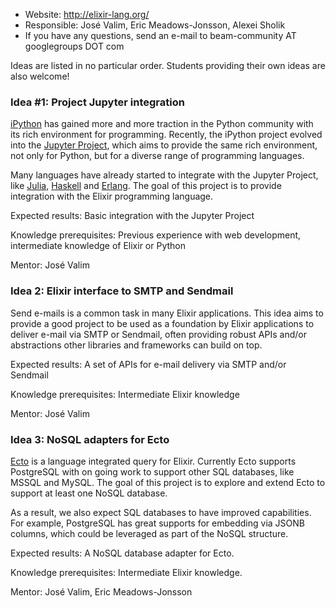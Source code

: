 * Website: http://elixir-lang.org/
* Responsible: José Valim, Eric Meadows-Jonsson, Alexei Sholik
* If you have any questions, send an e-mail to beam-community AT googlegroups DOT com

Ideas are listed in no particular order. Students providing their own ideas are also welcome!

### Idea #1: Project Jupyter integration

[iPython](http://ipython.org) has gained more and more traction in the Python community with its rich environment for programming. Recently, the iPython project evolved into the [Jupyter Project](jupyter.org), which aims to provide the same rich environment, not only for Python, but for a diverse range of programming languages.

Many languages have already started to integrate with the Jupyter Project, like [Julia](https://github.com/JuliaLang/IJulia.jl), [Haskell](https://github.com/gibiansky/IHaskell) and [Erlang](https://github.com/robbielynch/ierlang). The goal of this project is to provide integration with the Elixir programming language.

Expected results: Basic integration with the Jupyter Project

Knowledge prerequisites: Previous experience with web development, intermediate knowledge of Elixir or Python

Mentor: José Valim

### Idea 2: Elixir interface to SMTP and Sendmail

Send e-mails is a common task in many Elixir applications. This idea aims to provide a good project to be used as a foundation by Elixir applications to deliver e-mail via SMTP or Sendmail, often providing robust APIs and/or abstractions other libraries and frameworks can build on top.

Expected results: A set of APIs for e-mail delivery via SMTP and/or Sendmail

Knowledge prerequisites: Intermediate Elixir knowledge

Mentor: José Valim

### Idea 3: NoSQL adapters for Ecto

[Ecto](http://github.com/elixir-lang/ecto) is a language integrated query for Elixir. Currently Ecto supports PostgreSQL with on going work to support other SQL databases, like MSSQL and MySQL. The goal of this project is to explore and extend Ecto to support at least one NoSQL database.

As a result, we also expect SQL databases to have improved capabilities. For example, PostgreSQL has great supports for embedding via JSONB columns, which could be leveraged as part of the NoSQL structure.

Expected results: A NoSQL database adapter for Ecto.

Knowledge prerequisites: Intermediate Elixir knowledge.

Mentor: José Valim, Eric Meadows-Jonsson